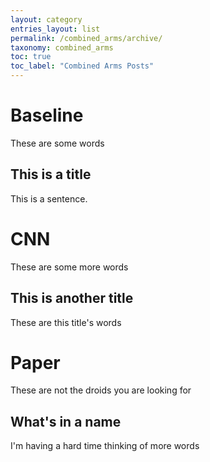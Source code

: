 ```yaml
---
layout: category
entries_layout: list
permalink: /combined_arms/archive/
taxonomy: combined_arms
toc: true
toc_label: "Combined Arms Posts"
---
```


# Baseline
These are some words

## This is a title
This is a sentence.

# CNN
These are some more words

## This is another title
These are this title's words

# Paper
These are not the droids you are looking for

## What's in a name
I'm having a hard time thinking of more words
